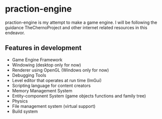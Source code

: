 # praction-engine

praction-engine is my attempt to make a game engine. I will be following the guidance TheChernoProject and other internet related resources in this endeavor. 

## Features in development
* Game Engine Framework
* Windowing (desktop only for now)
* Renderer using OpenGL (Windows only for now)
* Debugging Tools
* Level editor that operates at run time (ImGui)
* Scripting language for content creators
* Memory Management System
* Entity-component System (game objects functions and family tree)
* Physics
* File management system (virtual support)
* Build system


